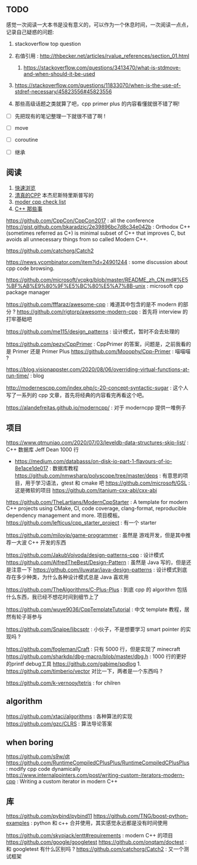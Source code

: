 ## TODO
感觉一次阅读一大本书是没有意义的，可以作为一个休息时间，一次阅读一点点，记录自己疑惑的问题:
1. stackoverflow top question
2. 右值引用 : http://thbecker.net/articles/rvalue_references/section_01.html
    1. https://stackoverflow.com/questions/3413470/what-is-stdmove-and-when-should-it-be-used
3. https://stackoverflow.com/questions/11833070/when-is-the-use-of-stdref-necessary/45823556#45823556

4. 那些高级话题之类就算了吧，cpp primer plus 的内容看懂就很不错了啊!

- [ ] 先把现有的笔记整理一下就很不错了啊 !

- [ ] move
- [ ] coroutine
- [ ] 继承



## 阅读
1. [快速浏览](https://github.com/changkun/modern-cpp-tutorial/blob/master/book/zh-cn/03-runtime.md)
2. [清真的CPP](http://isocpp.github.io/CppCoreGuidelines/CppCoreGuidelines) 本杰尼斯特里斯普写的
3. [moder cpp check list](https://github.com/AnthonyCalandra/modern-cpp-features)
4. [C++ 那些事](https://github.com/Light-City/CPlusPlusThings)

https://github.com/CppCon/CppCon2017 : all the conference
https://gist.github.com/bkaradzic/2e39896bc7d8c34e042b : Orthodox C++ (sometimes referred as C+) is minimal subset of C++ that improves C, but avoids all unnecessary things from so called Modern C++.

https://github.com/catchorg/Catch2

https://news.ycombinator.com/item?id=24901244 : some discussion about cpp code browsing.

https://github.com/microsoft/vcpkg/blob/master/README_zh_CN.md#%E5%BF%AB%E9%80%9F%E5%BC%80%E5%A7%8B-unix : microsoft cpp package manager


https://github.com/fffaraz/awesome-cpp : 难道其中包含的是不 modern 的部分 ?
https://github.com/rigtorp/awesome-modern-cpp : 首先将 interview 的打牢基础吧

https://github.com/me115/design_patterns : 设计模式，暂时不会去处理的

https://github.com/pezy/CppPrimer : CppPrimer 的答案，问题是，之前我看的是 Primer 还是 Primer Plus
https://github.com/Mooophy/Cpp-Primer : 喵喵喵 ?

https://blog.visionappster.com/2020/08/06/overriding-virtual-functions-at-run-time/ : blog

http://modernescpp.com/index.php/c-20-concept-syntactic-sugar : 这个人写了一系列的 cpp 文章，首先将经典的内容看完再看这个吧。

https://alandefreitas.github.io/moderncpp/ : 对于 moderncpp 提供一堆例子

## 项目
https://www.qtmuniao.com/2020/07/03/leveldb-data-structures-skip-list/ :  C++ 数据库 Jeff Dean 1000 行
  - https://medium.com/databasss/on-disk-io-part-1-flavours-of-io-8e1ace1de017 : 数据库教程
https://github.com/nmwsharp/polyscope/tree/master/deps : 有意思的项目，用于学习语法，gtest 和 cmake 吧
https://github.com/microsoft/GSL : 这是微软的项目
https://github.com/itanium-cxx-abi/cxx-abi

https://github.com/TheLartians/ModernCppStarter : A template for modern C++ projects using CMake, CI, code coverage, clang-format, reproducible dependency management and more. 项目模板。
https://github.com/lefticus/cpp_starter_project : 有一个 starter


https://github.com/miloyip/game-programmer : 虽然是 游戏开发，但是其中推荐一大波 C++ 开发的东西

https://github.com/JakubVojvoda/design-patterns-cpp : 设计模式
https://github.com/AlfredTheBest/Design-Pattern : 虽然是 Java 写的，但是还是注意一下
https://github.com/iluwatar/java-design-patterns : 设计模式到底存在多少种类，为什么各种设计模式总是 Java 喜欢用


https://github.com/TheAlgorithms/C-Plus-Plus : 到底 cpp 的 algorithm 包括什么东西，我已经不想花时间到细节上了

https://github.com/wuye9036/CppTemplateTutorial : 中文 template 教程，居然有轮子哥参与

https://github.com/Snaipe/libcsptr : 小伙子，不是想要学习 smart pointer 的实现吗 ?

https://github.com/fogleman/Craft : 只有 5000 行，但是实现了 minecraft
https://github.com/sharkdp/dbg-macro/blob/master/dbg.h : 1000 行的更好的printf debug工具
https://github.com/gabime/spdlog
    1. https://github.com/timberio/vector 对比一下，两者是一个东西吗 ?

https://github.com/k-vernooy/tetris : for chilren

## algorithm
https://github.com/xtaci/algorithms : 各种算法的实现
https://github.com/gzc/CLRS : 算法导论答案
  
## when boring
https://github.com/s9w/dt
https://github.com/RuntimeCompiledCPlusPlus/RuntimeCompiledCPlusPlus : modify cpp code dynamically
https://www.internalpointers.com/post/writing-custom-iterators-modern-cpp : Writing a custom iterator in modern C++

## 库
https://github.com/pybind/pybind11
https://github.com/TNG/boost-python-examples : python 和 c++ 合并使用，其实感觉永远都是没有时间使用


https://github.com/skypjack/entt#requirements : modern C++ 的项目
https://github.com/google/googletest
https://github.com/onqtam/doctest : 和 googletest 有什么区别吗 ?
https://github.com/catchorg/Catch2 : 又一个测试框架

